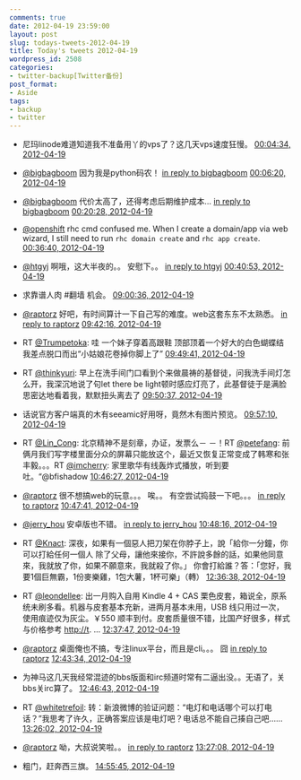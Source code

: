 ```yaml
---
comments: true
date: 2012-04-19 23:59:00
layout: post
slug: todays-tweets-2012-04-19
title: Today's tweets 2012-04-19
wordpress_id: 2508
categories:
- twitter-backup[Twitter备份]
post_format:
- Aside
tags:
- backup
- twitter
---
```





  * 尼玛linode难道知道我不准备用丫的vps了？这几天vps速度狂慢。 [00:04:34, 2012-04-19](http://twitter.com/gfrog/statuses/192644803136200705)





  * [@bigbagboom](http://twitter.com/bigbagboom) 因为我是python码农！ [in reply to bigbagboom](http://twitter.com/bigbagboom/statuses/192645053812977664) [00:06:20, 2012-04-19](http://twitter.com/gfrog/statuses/192645247753404416)





  * [@bigbagboom](http://twitter.com/bigbagboom) 代价太高了，还得考虑后期维护成本… [in reply to bigbagboom](http://twitter.com/bigbagboom/statuses/192646909284982784) [00:20:28, 2012-04-19](http://twitter.com/gfrog/statuses/192648803302641664)





  * [@openshift](http://twitter.com/openshift) rhc cmd confused me. When I create a domain/app via web wizard, I still need to run `rhc domain create` and `rhc app create`. [00:36:40, 2012-04-19](http://twitter.com/gfrog/statuses/192652878790410240)





  * [@htgyj](http://twitter.com/htgyj) 啊哦，这大半夜的。。 安慰下。。 [in reply to htgyj](http://twitter.com/htgyj/statuses/192653277521907712) [00:40:53, 2012-04-19](http://twitter.com/gfrog/statuses/192653942394593280)





  * 求靠谱人肉 #翻墙 机会。 [09:00:36, 2012-04-19](http://twitter.com/gfrog/statuses/192779700748304388)





  * [@raptorz](http://twitter.com/raptorz) 好吧，有时间算计一下自己写的难度。web这套东东不太熟悉。 [in reply to raptorz](http://twitter.com/raptorz/statuses/192789131309498368) [09:42:16, 2012-04-19](http://twitter.com/gfrog/statuses/192790183815561218)





  * RT [@Trumpetoka](http://twitter.com/Trumpetoka): 哇 一个妹子穿着高跟鞋 顶部顶着一个好大的白色蝴蝶结 我差点脱口而出“小姑娘花卷掉你脚上了” [09:49:41, 2012-04-19](http://twitter.com/gfrog/statuses/192792052034056193)





  * RT [@thinkyuri](http://twitter.com/thinkyuri): 早上在洗手间门口看到个来做晨祷的基督徒，问我洗手间灯怎么开，我深沉地说了句let there be light顿时感应灯亮了，此基督徒于是满脸思密达地看着我，默默扭头离去了 [09:50:37, 2012-04-19](http://twitter.com/gfrog/statuses/192792284054564865)





  * 话说官方客户端真的木有seeamic好用呀，竟然木有图片预览。 [09:57:10, 2012-04-19](http://twitter.com/gfrog/statuses/192793935473680389)





  * RT [@Lin_Cong](http://twitter.com/Lin_Cong): 北京精神不是刻章，办证，发票么－ －！RT [@petefang](http://twitter.com/petefang): 前俩月我们写字楼里面分众的屏幕只能放这个，最近又恢复正常变成了韩寒和张丰毅。。。RT [@imcherry](http://twitter.com/imcherry): 家里歌华有线轰炸式播放，听到要吐。“@bfishadow [10:46:27, 2012-04-19](http://twitter.com/gfrog/statuses/192806336021528576)





  * [@raptorz](http://twitter.com/raptorz) 很不想搞web的玩意。。。 唉。。 有空尝试捣鼓一下吧。。。 [in reply to raptorz](http://twitter.com/raptorz/statuses/192796011419283456) [10:47:41, 2012-04-19](http://twitter.com/gfrog/statuses/192806647859650560)





  * [@jerry_hou](http://twitter.com/jerry_hou) 安卓版也不错。 [in reply to jerry_hou](http://twitter.com/jerry_hou/statuses/192796022911680512) [10:48:16, 2012-04-19](http://twitter.com/gfrog/statuses/192806794404438017)





  * RT [@Knact](http://twitter.com/Knact): 深夜，如果有一個惡人把刀架在你脖子上，說「給你一分鐘，你可以打給任何一個人 除了父母，讓他來接你，不許說多餘的話，如果他同意來，我就放了你，如果不願意來，我就殺了你。」 你會打給誰？答：「您好，我要1個巨無霸，1份麥樂雞，1包大薯，1杯可樂」（轉） [12:36:38, 2012-04-19](http://twitter.com/gfrog/statuses/192834064720478208)





  * RT [@leondellee](http://twitter.com/leondellee): 出一月购入自用 Kindle 4 + CAS 栗色皮套，箱说全，原系统未刷多看。机器与皮套基本充新，进两月基本未用，USB 线只用过一次，使用痕迹仅为灰尘。￥550 顺丰到付。皮套质量很不错，比国产好很多，样式与价格参考 [http://t](http://t). ... [12:37:47, 2012-04-19](http://twitter.com/gfrog/statuses/192834355624820736)





  * [@raptorz](http://twitter.com/raptorz) 桌面俺也不搞，专注linux平台，而且是cli。。。 囧 [in reply to raptorz](http://twitter.com/raptorz/statuses/192833630740021248) [12:43:34, 2012-04-19](http://twitter.com/gfrog/statuses/192835808980516864)





  * 为神马这几天我经常混迹的bbs版面和irc频道时常有二逼出没。。无语了，关bbs关irc算了。 [12:46:43, 2012-04-19](http://twitter.com/gfrog/statuses/192836602811260929)





  * RT [@whitetrefoil](http://twitter.com/whitetrefoil): 转：新浪微博的验证问题：“电灯和电话哪个可以打电话？”我思考了许久，正确答案应该是电灯吧？电话总不能自己揍自己吧…… [13:26:02, 2012-04-19](http://twitter.com/gfrog/statuses/192846496490725376)





  * [@raptorz](http://twitter.com/raptorz) 呦，大叔说笑啦。。 [in reply to raptorz](http://twitter.com/raptorz/statuses/192843460292771840) [13:27:08, 2012-04-19](http://twitter.com/gfrog/statuses/192846775839764481)





  * 粗门，赶奔西三旗。 [14:55:45, 2012-04-19](http://twitter.com/gfrog/statuses/192869075444174848)




